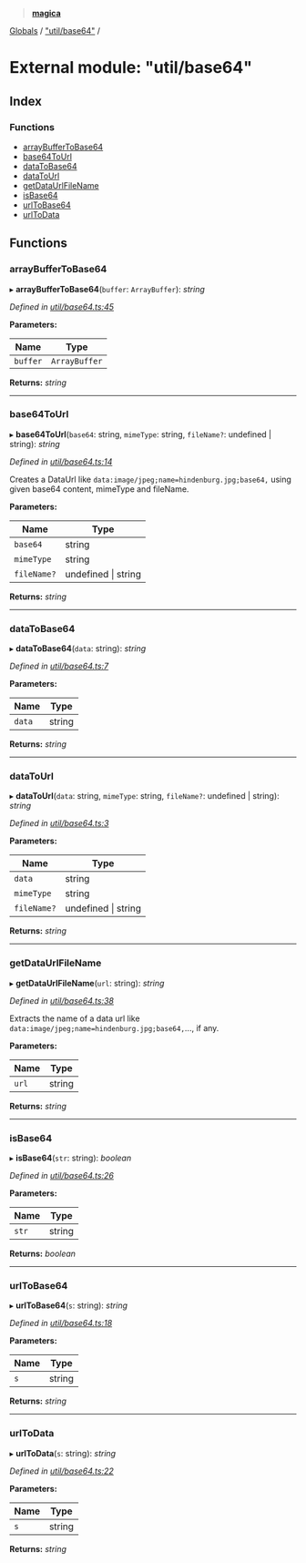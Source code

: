 > **[magica](../README.md)**

[Globals](../README.md) / ["util/base64"](_util_base64_.md) /

# External module: "util/base64"

## Index

### Functions

* [arrayBufferToBase64](_util_base64_.md#arraybuffertobase64)
* [base64ToUrl](_util_base64_.md#base64tourl)
* [dataToBase64](_util_base64_.md#datatobase64)
* [dataToUrl](_util_base64_.md#datatourl)
* [getDataUrlFileName](_util_base64_.md#getdataurlfilename)
* [isBase64](_util_base64_.md#isbase64)
* [urlToBase64](_util_base64_.md#urltobase64)
* [urlToData](_util_base64_.md#urltodata)

## Functions

###  arrayBufferToBase64

▸ **arrayBufferToBase64**(`buffer`: `ArrayBuffer`): *string*

*Defined in [util/base64.ts:45](https://github.com/cancerberoSgx/magica/blob/6686cf2/src/util/base64.ts#L45)*

**Parameters:**

Name | Type |
------ | ------ |
`buffer` | `ArrayBuffer` |

**Returns:** *string*

___

###  base64ToUrl

▸ **base64ToUrl**(`base64`: string, `mimeType`: string, `fileName?`: undefined | string): *string*

*Defined in [util/base64.ts:14](https://github.com/cancerberoSgx/magica/blob/6686cf2/src/util/base64.ts#L14)*

Creates a DataUrl like `data:image/jpeg;name=hindenburg.jpg;base64,` using given base64 content, mimeType and fileName.

**Parameters:**

Name | Type |
------ | ------ |
`base64` | string |
`mimeType` | string |
`fileName?` | undefined \| string |

**Returns:** *string*

___

###  dataToBase64

▸ **dataToBase64**(`data`: string): *string*

*Defined in [util/base64.ts:7](https://github.com/cancerberoSgx/magica/blob/6686cf2/src/util/base64.ts#L7)*

**Parameters:**

Name | Type |
------ | ------ |
`data` | string |

**Returns:** *string*

___

###  dataToUrl

▸ **dataToUrl**(`data`: string, `mimeType`: string, `fileName?`: undefined | string): *string*

*Defined in [util/base64.ts:3](https://github.com/cancerberoSgx/magica/blob/6686cf2/src/util/base64.ts#L3)*

**Parameters:**

Name | Type |
------ | ------ |
`data` | string |
`mimeType` | string |
`fileName?` | undefined \| string |

**Returns:** *string*

___

###  getDataUrlFileName

▸ **getDataUrlFileName**(`url`: string): *string*

*Defined in [util/base64.ts:38](https://github.com/cancerberoSgx/magica/blob/6686cf2/src/util/base64.ts#L38)*

Extracts the name of a data url like `data:image/jpeg;name=hindenburg.jpg;base64,`..., if any.

**Parameters:**

Name | Type |
------ | ------ |
`url` | string |

**Returns:** *string*

___

###  isBase64

▸ **isBase64**(`str`: string): *boolean*

*Defined in [util/base64.ts:26](https://github.com/cancerberoSgx/magica/blob/6686cf2/src/util/base64.ts#L26)*

**Parameters:**

Name | Type |
------ | ------ |
`str` | string |

**Returns:** *boolean*

___

###  urlToBase64

▸ **urlToBase64**(`s`: string): *string*

*Defined in [util/base64.ts:18](https://github.com/cancerberoSgx/magica/blob/6686cf2/src/util/base64.ts#L18)*

**Parameters:**

Name | Type |
------ | ------ |
`s` | string |

**Returns:** *string*

___

###  urlToData

▸ **urlToData**(`s`: string): *string*

*Defined in [util/base64.ts:22](https://github.com/cancerberoSgx/magica/blob/6686cf2/src/util/base64.ts#L22)*

**Parameters:**

Name | Type |
------ | ------ |
`s` | string |

**Returns:** *string*